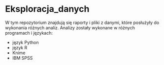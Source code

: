 # Eksploracja_danych
W tym repozytorium znajdują się raporty i pliki z danymi, które posłużyły do wykonania różnych analiz.
Analizy zostały wykonane w różnych programach i językach:
* język Python
* język R
* Knime
* IBM SPSS
